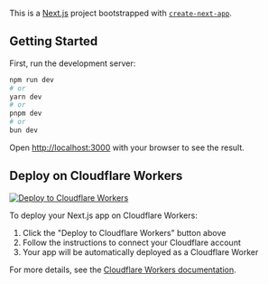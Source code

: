 This is a [Next.js](https://nextjs.org) project bootstrapped with [`create-next-app`](https://nextjs.org/docs/app/api-reference/cli/create-next-app).

## Getting Started

First, run the development server:

```bash
npm run dev
# or
yarn dev
# or
pnpm dev
# or
bun dev
```

Open [http://localhost:3000](http://localhost:3000) with your browser to see the result.

## Deploy on Cloudflare Workers

[![Deploy to Cloudflare Workers](https://deploy.workers.cloudflare.com/button)](https://deploy.workers.cloudflare.com/?url=https://github.com/adam-ikari/vscode-extensions-downloader)

To deploy your Next.js app on Cloudflare Workers:

1. Click the "Deploy to Cloudflare Workers" button above
2. Follow the instructions to connect your Cloudflare account
3. Your app will be automatically deployed as a Cloudflare Worker

For more details, see the [Cloudflare Workers documentation](https://developers.cloudflare.com/workers/).
